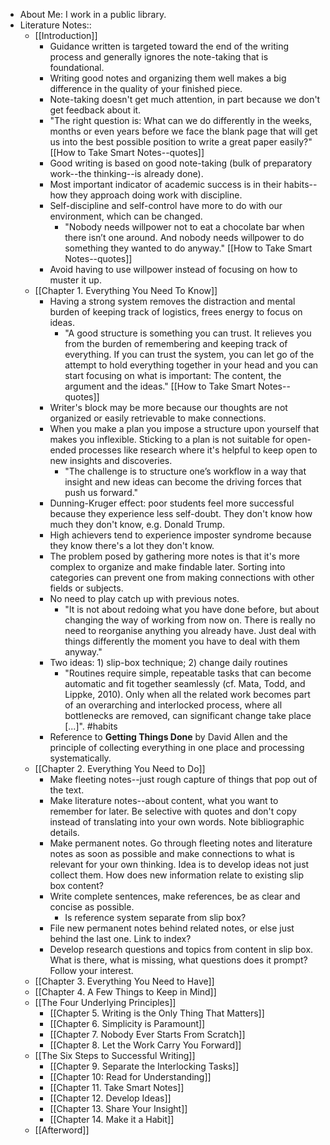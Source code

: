 - About Me: I work in a public library. 
- Literature Notes::
    - [[Introduction]]
        - Guidance written is targeted toward the end of the writing process and generally ignores the note-taking that is foundational. 
        - Writing good notes and organizing them well makes a big difference in the quality of your finished piece.
        - Note-taking doesn't get much attention, in part because we don't get feedback about it.
        - "The right question is: What can we do differently in the weeks, months or even years before we face the blank page that will get us into the best possible position to write a great paper easily?" [[How to Take Smart Notes--quotes]]
        - Good writing is based on good note-taking (bulk of preparatory work--the thinking--is already done).
        - Most important indicator of academic success is in their habits--how they approach doing work with discipline. 
        - Self-discipline and self-control have more to do with our environment, which can be changed. 
            - "Nobody needs willpower not to eat a chocolate bar when there isn’t one around. And nobody needs willpower to do something they wanted to do anyway." [[How to Take Smart Notes--quotes]]
        - Avoid having to use willpower instead of focusing on how to muster it up.
    - [[Chapter 1. Everything You Need To Know]]
        - Having a strong system removes the distraction and mental burden of keeping track of logistics, frees energy to focus on ideas.
            - "A good structure is something you can trust. It relieves you from the burden of remembering and keeping track of everything. If you can trust the system, you can let go of the attempt to hold everything together in your head and you can start focusing on what is important: The content, the argument and the ideas." [[How to Take Smart Notes--quotes]]
        - Writer's block may be more because our thoughts are not organized or easily retrievable to make connections.
        - When you make a plan you impose a structure upon yourself that makes you inflexible. Sticking to a plan is not suitable for open-ended processes like research where it's helpful to keep open to new insights and discoveries. 
            - "The challenge is to structure one’s workflow in a way that insight and new ideas can become the driving forces that push us forward."
        - Dunning-Kruger effect: poor students feel more successful because they experience less self-doubt. They don't know how much they don't know, e.g. Donald Trump.
        - High achievers tend to experience imposter syndrome because they know there's a lot they don't know. 
        - The problem posed by gathering more notes is that it's more complex to organize and make findable later. Sorting into categories can prevent one from making connections with other fields or subjects. 
        - No need to play catch up with previous notes.
            - "It is not about redoing what you have done before, but about changing the way of working from now on. There is really no need to reorganise anything you already have. Just deal with things differently the moment you have to deal with them anyway."
        - Two ideas: 1) slip-box technique; 2) change daily routines
            - "Routines require simple, repeatable tasks that can become automatic and fit together seamlessly (cf. Mata, Todd, and Lippke, 2010). Only when all the related work becomes part of an overarching and interlocked process, where all bottlenecks are removed, can significant change take place [...]". #habits
        - Reference to __Getting Things Done__ by David Allen and the principle of collecting everything in one place and processing systematically.
    - [[Chapter 2. Everything You Need to Do]]
        - Make fleeting notes--just rough capture of things that pop out of the text. 
        - Make literature notes--about content, what you want to remember for later. Be selective with quotes and don't copy instead of translating into your own words. Note bibliographic details.
        - Make permanent notes. Go through fleeting notes and literature notes as soon as possible and make connections to what is relevant for your own thinking. Idea is to develop ideas not just collect them. How does new information relate to existing slip box content?
        - Write complete sentences, make references, be as clear and concise as possible.
            - Is reference system separate from slip box?
        - File new permanent notes behind related notes, or else just behind the last one. Link to index?
        - Develop research questions and topics from content in slip box. What is there, what is missing, what questions does it prompt? Follow your interest.
    - [[Chapter 3. Everything You Need to Have]]
    - [[Chapter 4. A Few Things to Keep in Mind]]
    - [[The Four Underlying Principles]]
        - [[Chapter 5. Writing is the Only Thing That Matters]]
        - [[Chapter 6. Simplicity is Paramount]]
        - [[Chapter 7. Nobody Ever Starts From Scratch]]
        - [[Chapter 8. Let the Work Carry You Forward]]
    - [[The Six Steps to Successful Writing]]
        - [[Chapter 9. Separate the Interlocking Tasks]]
        - [[Chapter 10: Read for Understanding]]
        - [[Chapter 11. Take Smart Notes]]
        - [[Chapter 12. Develop Ideas]]  
        - [[Chapter 13. Share Your Insight]]
        - [[Chapter 14. Make it a Habit]]
    - [[Afterword]]
